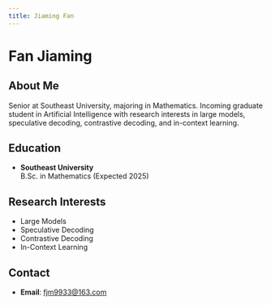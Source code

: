 ```yaml
---
title: Jiaming Fan
---
```


# Fan Jiaming

## About Me
Senior at Southeast University, majoring in Mathematics. Incoming graduate student in Artificial Intelligence with research interests in large models, speculative decoding, contrastive decoding, and in-context learning.

## Education
- **Southeast University**  
  B.Sc. in Mathematics (Expected 2025)

## Research Interests
- Large Models
- Speculative Decoding
- Contrastive Decoding
- In-Context Learning

## Contact
- **Email**: fjm9933@163.com
